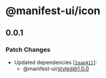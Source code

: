 # @manifest-ui/icon

## 0.0.1
### Patch Changes

- Updated dependencies [[`2aae411`](https://github.com/project44/manifest-ui/commit/2aae4111e1d25730cfc2ef14658d7c37fa797f7f)]:
  - @manifest-ui/styled@1.0.0
